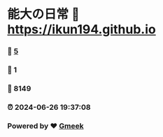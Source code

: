 # 能大の日常 :link: https://ikun194.github.io 
### :page_facing_up: [5](https://ikun194.github.io/tag.html) 
### :speech_balloon: 1 
### :hibiscus: 8149 
### :alarm_clock: 2024-06-26 19:37:08 
### Powered by :heart: [Gmeek](https://github.com/Meekdai/Gmeek)
